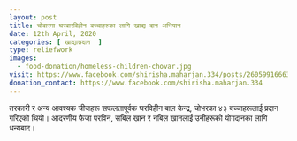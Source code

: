 ```yaml
---
layout: post
title: चोवारमा घरबारविहीन बच्चाहरुका लागि खाद्य दान अभियान
date: 12th April, 2020
categories: [ खाद्यान्नदान  ]
type: reliefwork
images:
  - food-donation/homeless-children-chovar.jpg
visit: https://www.facebook.com/shirisha.maharjan.334/posts/2605991666341305
donation_contact: https://www.facebook.com/shirisha.maharjan.334
---
```


तरकारी र अन्य आवश्यक चीजहरू सफलतापूर्वक घरविहीन बाल केन्द्र, चोभरका ४३ बच्चाहरूलाई प्रदान गरिएको थियो। आदरणीय फैजा परविन, सबिल खान र नबिल खानलाई उनीहरूको योगदानका लागि धन्यबाद।
